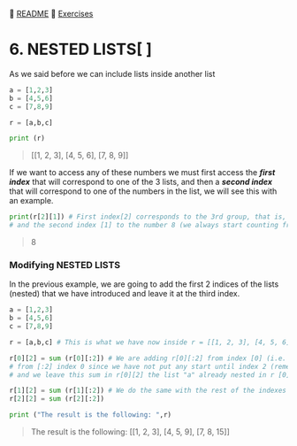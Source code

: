 :page_with_curl: [README](../README.md) :pencil: [Exercises](/tests/indicetests.md)

# 6. NESTED LISTS[ ]

As we said before we can include lists inside another list

````python
a = [1,2,3]
b = [4,5,6]
c = [7,8,9]

r = [a,b,c]

print (r)
````
> [[1, 2, 3], [4, 5, 6], [7, 8, 9]]

If we want to access any of these numbers we must first access the _**first index**_
that will correspond to one of the 3 lists, and then a _**second index**_ that will correspond to one of the numbers
in the list, we will see this with an example.

````python
print(r[2][1]) # First index[2] corresponds to the 3rd group, that is, to the list "c" already nested within "r"
# and the second index [1] to the number 8 (we always start counting from index 0)
````
> 8

### Modifying NESTED LISTS
In the previous example, we are going to add the first 2 indices of the lists (nested) that we have introduced and leave it at the third index.

````python
a = [1,2,3]
b = [4,5,6]
c = [7,8,9]

r = [a,b,c] # This is what we have now inside r = [[1, 2, 3], [4, 5, 6], [7, 8, 9]]

r[0][2] = sum (r[0][:2]) # We are adding r[0][:2] from index [0] (i.e. the old list "a" now nested in "r")
# from [:2] index 0 since we have not put any start until index 2 (remember that the latter is not taken)
# and we leave this sum in r[0][2] the list "a" already nested in r [0] and inside this in index [2]

r[1][2] = sum (r[1][:2]) # We do the same with the rest of the indexes
r[2][2] = sum (r[2][:2])

print ("The result is the following: ",r)
````
> The result is the following: [[1, 2, 3], [4, 5, 9], [7, 8, 15]]

